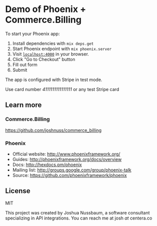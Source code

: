 # Demo of Phoenix + Commerce.Billing

To start your Phoenix app:

  1. Install dependencies with `mix deps.get`
  2. Start Phoenix endpoint with `mix phoenix.server`
  3. Visit [`localhost:4000`](http://localhost:4000) in your browser.
  4. Click "Go to Checkout" button
  5. Fill out form
  6. Submit

The app is configured with Stripe in test mode.

Use card number *4111111111111111* or any test Stripe card

## Learn more

### Commerce.Billing

https://github.com/joshnuss/commerce_billing

### Phoenix

  * Official website: http://www.phoenixframework.org/
  * Guides: http://phoenixframework.org/docs/overview
  * Docs: http://hexdocs.pm/phoenix
  * Mailing list: http://groups.google.com/group/phoenix-talk
  * Source: https://github.com/phoenixframework/phoenix

## License

MIT


This project was created by Joshua Nussbaum, a software consultant specializing in API integrations. You can reach me at josh _at_ centera.co
